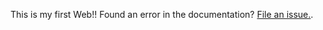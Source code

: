 This is my first Web!!
Found an error in the documentation?  [File an issue.](https://github.com/yafeihan/YafeiWeb/issues/new).

